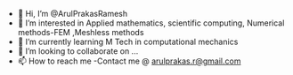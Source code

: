 - 👋 Hi, I’m @ArulPrakasRamesh
- 👀 I’m interested in Applied mathematics, scientific computing, Numerical methods-FEM ,Meshless methods
- 🌱 I’m currently learning M Tech in computational mechanics
- 💞️ I’m looking to collaborate on ...
- 📫 How to reach me -Contact me @ arulprakas.r@gmail.com

<!---
ArulPrakasRamesh/ArulPrakasRamesh is a ✨ special ✨ repository because its `README.md` (this file) appears on your GitHub profile.
You can click the Preview link to take a look at your changes.
--->
